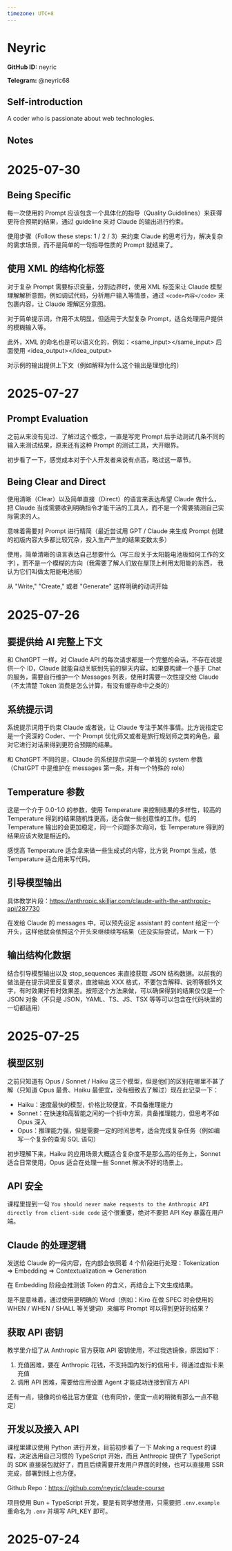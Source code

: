 ```yaml
---
timezone: UTC+8
---
```


# Neyric

**GitHub ID:** neyric

**Telegram:** @neyric68

## Self-introduction

A coder who is passionate about web technologies.

## Notes

<!-- Content_START -->
# 2025-07-30

## Being Specific

每一次使用的 Prompt 应该包含一个具体化的指导（Quality Guidelines）来获得更符合预期的结果，通过 guideline 来对 Claude 的输出进行约束。

使用步骤（Follow these steps: 1 / 2 / 3）来约束 Claude 的思考行为，解决复杂的需求场景，而不是简单的一句指导性质的 Prompt 就结束了。

## 使用 XML 的结构化标签

对于复杂 Prompt 需要标识变量，分割边界时，使用 XML 标签来让 Claude 模型理解解析意图，例如调试代码，分析用户输入等情景，通过 `<code>内容</code>` 来包裹内容，让 Claude 理解区分意图。

对于简单提示词，作用不太明显，但适用于大型复杂 Prompt，适合处理用户提供的模糊输入等。

此外，XML 的命名也是可以语义化的，例如：<same_input></same_input> 后面使用 <idea_output></idea_output>

对示例的输出提供上下文（例如解释为什么这个输出是理想化的）

# 2025-07-27

## Prompt Evaluation

之前从来没有见过、了解过这个概念，一直是写完 Prompt 后手动测试几条不同的输入来测试结果，原来还有这种 Prompt 的测试工具，大开眼界。

初步看了一下，感觉成本对于个人开发者来说有点高，略过这一章节。

## Being Clear and Direct

使用清晰（Clear）以及简单直接（Direct）的语言来表达希望 Claude 做什么，把 Claude 当成需要收到明确指令才能干活的工具人，而不是一个需要猜测自己实际需求的人。

意味着需要对 Prompt 进行精简（最近尝试用 GPT / Claude 来生成 Prompt 创建的初版内容大多都比较冗杂，投入生产产生的结果变数太多）

使用，简单清晰的语言表达自己想要什么（写三段关于太阳能电池板如何工作的文字），而不是一个模糊的方向（我需要了解人们放在屋顶上利用太阳能的东西， 我认为它们叫做太阳能电池板）

从  "Write," "Create," 或者 "Generate" 这样明确的动词开始

# 2025-07-26

## 要提供给 AI 完整上下文

和 ChatGPT 一样，对 Claude API 的每次请求都是一个完整的会话，不存在说提供一个 ID，Claude 就能自动关联到先前的聊天内容。如果要构建一个基于 Chat 的服务，需要自行维护一个 Messages 列表，使用时需要一次性提交给 Claude （不太清楚 Token 消费是怎么计算，有没有缓存命中之类的）

## 系统提示词

系统提示词用于约束 Claude 或者说，让 Claude 专注于某件事情。比方说指定它是一个资深的 Coder、一个 Prompt 优化师又或者是旅行规划师之类的角色，最对它进行对话来得到更符合预期的结果。

和 ChatGPT 不同的是，Claude 的系统提示词是一个单独的 system 参数（ChatGPT 中是维护在 messages 第一条，并有一个特殊的 role）

## Temperature 参数

这是一个介于 0.0-1.0 的参数，使用 Temperature 来控制结果的多样性，较高的 Temperature 得到的结果随机性更高，适合做一些创意性的工作。低的 Temperature 输出的会更加稳定，同一个问题多次询问，低 Temperature 得到的结果应该大致是相近的。

感觉高 Temperature 适合拿来做一些生成式的内容，比方说 Prompt 生成，低 Temperature 适合用来写代码。

## 引导模型输出

具体教学片段：https://anthropic.skilljar.com/claude-with-the-anthropic-api/287730

在发给 Claude 的 messages 中，可以预先设定 assistant 的 content 给定一个开头，这样他就会依照这个开头来继续续写结果（还没实际尝试，Mark 一下）

## 输出结构化数据

结合引导模型输出以及 stop_sequences 来直接获取 JSON 结构数据。以前我的做法是在提示词里反复要求，直接输出 XXX 格式，不要包含解释、说明等额外文字，有时效果好有时效果差。按照这个方法来做，可以确保得到的结果仅仅是一个 JSON 对象（不只是 JSON，YAML、TS、JS、TSX 等等可以包含在代码块里的一切都适用）

# 2025-07-25

## 模型区别

之前只知道有 Opus / Sonnet / Haiku 这三个模型，但是他们的区别在哪里不甚了解（只知道 Opus 最贵、Haiku 最便宜，没有细致去了解过）现在此记录一下：

- Haiku：速度最快的模型，价格比较便宜，不具备推理能力
- Sonnet：在快速和高智能之间的一个折中方案，具备推理能力，但思考不如 Opus 深入
- Opus：推理能力强，但是需要一定的时间思考，适合完成复杂任务（例如编写一个复杂的查询 SQL 语句）

初步理解下来，Haiku 的应用场景大概适合复杂度不是那么高的任务上，Sonnet 适合日常使用，Opus 适合在处理一些 Sonnet 解决不好的场景上。

## API 安全

课程里提到一句 `You should never make requests to the Anthropic API directly from client-side code` 这个很重要，绝对不要把 API Key 暴露在用户端。

## Claude 的处理逻辑

发送给 Claude 的一段内容，在内部会依照着 4 个阶段进行处理：Tokenization => Embedding => Contextualization => Generation

在 Embedding 阶段会推测该 Token 的含义，再结合上下文生成结果。

是不是意味着，通过使用更明确的 Word（例如：Kiro 在做 SPEC 时会使用的 WHEN / WHEN / SHALL 等关键词）来编写 Prompt 可以得到更好的结果？

## 获取 API 密钥

教学里介绍了从 Anthropic 官方获取 API 密钥使用，不过我选镜像，原因如下：

1. 充值困难，要在 Anthropic 花钱，不支持国内发行的信用卡，得通过虚拟卡来充值
2. 调用 API 困难，需要给应用设置 Agent 才能成功连接到官方 API

还有一点，镜像的价格比官方便宜（也有同价，便宜一点的稍微有那么一点不稳定）

## 开发以及接入 API

课程里建议使用 Python 进行开发，目前初步看了一下 Making a request 的课程，决定选用自己习惯的 TypeScript 开始，而且 Anthropic 提供了 TypeScript 的 SDK 直接装包就好了，而且后续需要开发用户界面的时候，也可以直接用 SSR 完成，部署到线上也方便。

Github Repo：https://github.com/neyric/claude-course

项目使用 Bun + TypeScript 开发，要是有同学想使用，只需要把 `.env.example` 重命名为 `.env` 并填写 API_KEY 即可。

# 2025-07-24

<!-- Content_END -->
